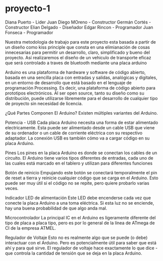 # proyecto-1
Diana Puerto - Lider
Juan Diego MOreno - Constructor
Germán Cortés - Constructor 
Elian Delgado - Diseñador 
Edgar Rincon - Programador
Juan Fonseca - Programador 

Nuestra metodologia de trabajo para este proyecto esta basada a partir de un diseño como kiss principle que consta en una elimianación de cosas innecesarias para permitir un desarrollo, claro, simplificado y bueno del proyecto.
Así realizaremos el diseño de un vehiculo de transporte eficaz que será controlado a traves de bluetooth mediante una placa arduino 

Arduino es una plataforma de hardware y software de código abierto, basada en una sencilla placa con entradas y salidas, analógicas y digitales, en un entorno de desarrollo que está basado en el lenguaje de programación Processing. Es decir, una plataforma de código abierto para prototipos electrónicos.
Al ser open source, tanto su diseño como su distribución, puede utilizarse libremente para el desarrollo de cualquier tipo de proyecto sin necesidad de licencia.


¿Qué Partes Componen El Arduino?
Existen múltiples variantes del Arduino. 

Potencia - USB
Cada placa Arduino necesita una forma de estar alimentado electricamente. Esta puede ser alimentado desde un cable USB que viene de su ordenador o un cable de corriente eléctrica con su respectivo adaptador. La conexión USB es también cómo va a cargar código en su placa Arduino.

Pines
Los pines en la placa Arduino es donde se conectan los cables de un circuito. El Arduino tiene varios tipos diferentes de entradas, cada uno de las cuales está marcado en el tablero y utilizan para diferentes funciones

Botón de reinicio
Empujando este botón se conectará temporalmente el pin de reset a tierra y reinicie cualquier código que se carga en el Arduino. Esto puede ser muy útil si el código no se repite, pero quiere probarlo varias veces.

Indicador LED de alimentación
Este LED debe encenderse cada vez que conecte la placa Arduino a una toma eléctrica. Si esta luz no se enciende, hay una buena probabilidad de que algo anda mal.


Microcontrolador 
La principal IC en el Arduino es ligeramente diferente del tipo de placa a placa tipo, pero es por lo general de la línea de ATmega de CI de la empresa ATMEL.

Regulador de Voltaje 
Esto no es realmente algo que se puede (o debe) interactuar con el Arduino. Pero es potencialmente útil para saber que está ahí y para qué sirve. El regulador de voltaje hace exactamente lo que dice - que controla la cantidad de tensión que se deja en la placa Arduino.


